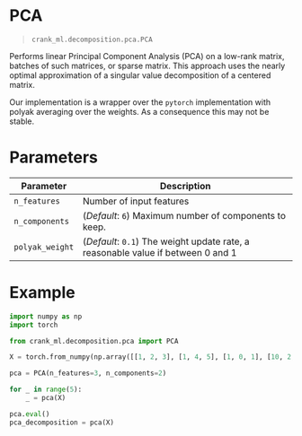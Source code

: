 # PCA

> `crank_ml.decomposition.pca.PCA`

Performs linear Principal Component Analysis (PCA) on a low-rank matrix, batches of such matrices, or sparse matrix. This approach uses the nearly optimal approximation of a singular value decomposition of a centered matrix.

Our implementation is a wrapper over the `pytorch` implementation with polyak averaging over the weights. As a consequence this may not be stable. 


# Parameters

| Parameter       | Description                                                                      |
| --------------- | -------------------------------------------------------------------------------- |
| `n_features`    | Number of input features                                                         |
| `n_components`  | (_Default_: `6`) Maximum number of components to keep.                           |
| `polyak_weight` | (_Default_: `0.1`) The weight update rate, a reasonable value if between 0 and 1 |

# Example

```py
import numpy as np
import torch

from crank_ml.decomposition.pca import PCA

X = torch.from_numpy(np.array([[1, 2, 3], [1, 4, 5], [1, 0, 1], [10, 2, 2], [10, 4, 3], [10, 0, 1]])).float()

pca = PCA(n_features=3, n_components=2)

for _ in range(5):
    _ = pca(X)

pca.eval()
pca_decomposition = pca(X)
```

